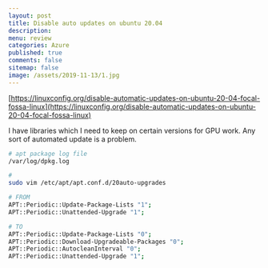 ```yaml
---
layout: post
title: Disable auto updates on ubuntu 20.04
description: 
menu: review
categories: Azure 
published: true 
comments: false     
sitemap: false
image: /assets/2019-11-13/1.jpg
---
```


<!-- [![alt text](/assets/2020-10-12/db.jpg "Db from Caspar Camille Rubin on Unsplash")](https://unsplash.com/@casparrubin) -->

[https://linuxconfig.org/disable-automatic-updates-on-ubuntu-20-04-focal-fossa-linux](https://linuxconfig.org/disable-automatic-updates-on-ubuntu-20-04-focal-fossa-linux)

I have libraries which I need to keep on certain versions for GPU work. Any sort of automated update is a problem.

```bash
# apt package log file
/var/log/dpkg.log

# 
sudo vim /etc/apt/apt.conf.d/20auto-upgrades

# FROM
APT::Periodic::Update-Package-Lists "1";
APT::Periodic::Unattended-Upgrade "1";

# TO
APT::Periodic::Update-Package-Lists "0";
APT::Periodic::Download-Upgradeable-Packages "0";
APT::Periodic::AutocleanInterval "0";
APT::Periodic::Unattended-Upgrade "1";
```